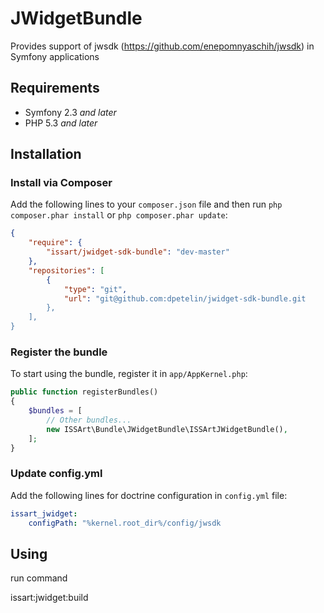 # JWidgetBundle

Provides support of jwsdk (https://github.com/enepomnyaschih/jwsdk) in Symfony applications

## Requirements

* Symfony 2.3 *and later*
* PHP 5.3 *and later*

## Installation

### Install via Composer

Add the following lines to your `composer.json` file and then run `php composer.phar install` or `php composer.phar update`:

```json
{
    "require": {
        "issart/jwidget-sdk-bundle": "dev-master"
    },
    "repositories": [
        {
            "type": "git",
            "url": "git@github.com:dpetelin/jwidget-sdk-bundle.git
        },
    ],
}
```

### Register the bundle

To start using the bundle, register it in `app/AppKernel.php`:

```php
public function registerBundles()
{
    $bundles = [
        // Other bundles...
        new ISSArt\Bundle\JWidgetBundle\ISSArtJWidgetBundle(),
    ];
}
```

### Update config.yml

Add the following lines for doctrine configuration in `config.yml` file:

```yml
issart_jwidget:
    configPath: "%kernel.root_dir%/config/jwsdk
```

## Using

 run command 
 
 issart:jwidget:build